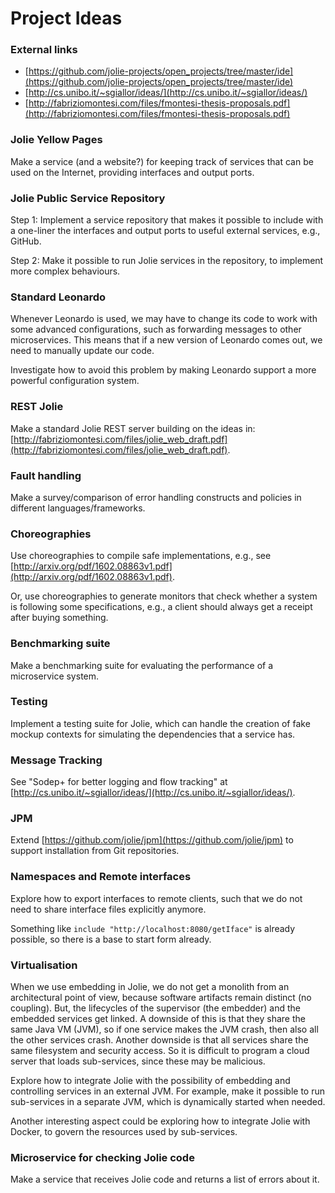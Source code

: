 # Project Ideas

### External links

- [https://github.com/jolie-projects/open_projects/tree/master/ide](https://github.com/jolie-projects/open_projects/tree/master/ide)
- [http://cs.unibo.it/~sgiallor/ideas/](http://cs.unibo.it/~sgiallor/ideas/)
- [http://fabriziomontesi.com/files/fmontesi-thesis-proposals.pdf](http://fabriziomontesi.com/files/fmontesi-thesis-proposals.pdf)

### Jolie Yellow Pages

Make a service (and a website?) for keeping track of services that can be used on the Internet, providing interfaces and output ports.

### Jolie Public Service Repository

Step 1: Implement a service repository that makes it possible to include with a one-liner the interfaces and output ports to useful external services, e.g., GitHub.

Step 2: Make it possible to run Jolie services in the repository, to implement more complex behaviours.

### Standard Leonardo

Whenever Leonardo is used, we may have to change its code to work with some advanced configurations, such as forwarding messages to other microservices. This means that if a new version of Leonardo comes out, we need to manually update our code.

Investigate how to avoid this problem by making Leonardo support a more powerful configuration system.

### REST Jolie

Make a standard Jolie REST server building on the ideas in: [http://fabriziomontesi.com/files/jolie_web_draft.pdf](http://fabriziomontesi.com/files/jolie_web_draft.pdf).

### Fault handling

Make a survey/comparison of error handling constructs and policies in different languages/frameworks.

### Choreographies

Use choreographies to compile safe implementations, e.g., see [http://arxiv.org/pdf/1602.08863v1.pdf](http://arxiv.org/pdf/1602.08863v1.pdf).

Or, use choreographies to generate monitors that check whether a system is following some specifications, e.g., a client should always get a receipt after buying something.

### Benchmarking suite

Make a benchmarking suite for evaluating the performance of a microservice system.

### Testing

Implement a testing suite for Jolie, which can handle the creation of fake mockup contexts for simulating the dependencies that a service has.

### Message Tracking

See "Sodep+ for better logging and flow tracking" at [http://cs.unibo.it/~sgiallor/ideas/](http://cs.unibo.it/~sgiallor/ideas/).

### JPM

Extend [https://github.com/jolie/jpm](https://github.com/jolie/jpm) to support installation from Git repositories.

### Namespaces and Remote interfaces

Explore how to export interfaces to remote clients, such that we do not need to share interface files explicitly anymore.

Something like `include "http://localhost:8080/getIface"` is already possible, so there is a base to start form already.

### Virtualisation

When we use embedding in Jolie, we do not get a monolith from an architectural point of view, because software artifacts remain distinct (no coupling). But, the lifecycles of the supervisor (the embedder) and the embedded services get linked. A downside of this is that they share the same Java VM (JVM), so if one service makes the JVM crash, then also all the other services crash.
Another downside is that all services share the same filesystem and security access. So it is difficult to program a cloud server that loads sub-services, since these may be malicious.

Explore how to integrate Jolie with the possibility of embedding and controlling services in an external JVM. For example, make it possible to run sub-services in a separate JVM, which is dynamically started when needed.

Another interesting aspect could be exploring how to integrate Jolie with Docker, to govern the resources used by sub-services.

### Microservice for checking Jolie code

Make a service that receives Jolie code and
returns a list of errors about it.

